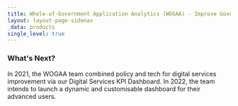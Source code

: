 ```yaml
---
title: Whole-of-Government Application Analytics (WOGAA) - Improve Government Services with Data
layout: layout-page-sidenav
_data: products
single_level: true
---
```


### What's Next?

In 2021, the WOGAA team combined policy and tech for digital services improvement via our Digital Services KPI Dashboard. In 2022, the team intends to launch a dynamic and customisable dashboard for their advanced users.
